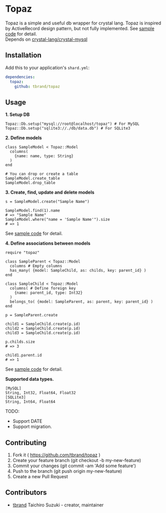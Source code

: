 # Topaz

Topaz is a simple and useful db wrapper for crystal lang.
Topaz is inspired by ActiveRecord design pattern, but not fully implemented.
See [sample code](https://github.com/tbrand/topaz/blob/master/sample) for detail.  
Depends on [crystal-lang/crystal-mysql](https://github.com/crystal-lang/crystal-mysql)  

## Installation

Add this to your application's `shard.yml`:

```yaml
dependencies:
  topaz:
    github: tbrand/topaz
```

## Usage

**1. Setup DB**
```crystal
Topaz::Db.setup("mysql://root@localhost/topaz") # For MySQL
Topaz::Db.setup("sqlite3://./db/data.db") # For SQLite3
```

**2. Define models**
```crystal
class SampleModel < Topaz::Model
  columns(
    {name: name, type: String}
  )
end

# You can drop or create a table
SampleModel.create_table
SampleModel.drop_table
```

**3. Create, find, update and delete models**
```
s = SampleModel.create("Sample Name")

SampleModel.find(1).name
# => "Sample Name"
SampleModel.where("name = 'Sample Name'").size
# => 1
```
See [sample code](https://github.com/tbrand/topaz/blob/master/sample/model.cr) for detail.

**4. Define associations between models**
```crystal
require "topaz"

class SampleParent < Topaz::Model
  columns # Empty columns
  has_many( {model: SampleChild, as: childs, key: parent_id} )
end

class SampleChild < Topaz::Model
  columns( # Define foreign key
    {name: parent_id, type: Int32}
  )
  belongs_to( {model: SampleParent, as: parent, key: parent_id} )
end

p = SampleParent.create

child1 = SampleChild.create(p.id)
child2 = SampleChild.create(p.id)
child3 = SampleChild.create(p.id)

p.childs.size
# => 3

child1.parent.id
# => 1
```
See [sample code](https://github.com/tbrand/topaz/blob/master/sample/association.cr) for detail.  

**Supported data types.**
```
[MySQL]
String, Int32, Float64, Float32
[SQLite3]
String, Int64, Float64
```

TODO:
* Support DATE
* Support migration.

## Contributing

1. Fork it ( https://github.com/tbrand/topaz )
2. Create your feature branch (git checkout -b my-new-feature)
3. Commit your changes (git commit -am 'Add some feature')
4. Push to the branch (git push origin my-new-feature)
5. Create a new Pull Request

## Contributors

- [tbrand](https://github.com/tbrand) Taichiro Suzuki - creator, maintainer
